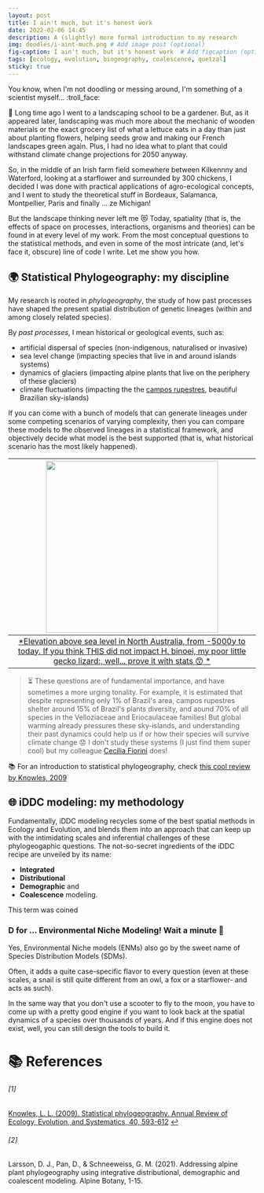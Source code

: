 ```yaml
---
layout: post
title: I ain't much, but it's honest work
date: 2022-02-06 14:45
description: A (slightly) more formal introduction to my research
img: doodles/i-aint-much.png # Add image post (optional)
fig-caption: I ain't much, but it's honest work  # Add figcaption (optional)
tags: [ecology, evolution, biogeography, coalescence, quetzal]
sticky: true
---
```


You know, when I'm not doodling or messing around, I'm something of a scientist myself... :troll_face:

:seedling: Long time ago I went to a landscaping school to be a gardener. But, as it appeared later,
landscaping was much more about the mechanic of wooden materials or
the exact grocery list of what a lettuce eats in a day than just about planting flowers,
helping seeds grow and making our French landscapes green again.
Plus, I had no idea what to plant that could withstand climate change projections for 2050 anyway.

So, in the middle of an Irish farm field somewhere between Kilkennny and Waterford, looking at a starflower and surrounded by 300 chickens, I decided I was done with practical applications
of agro-ecological concepts, and I went to study the theoretical stuff in Bordeaux, Salamanca, Montpellier, Paris and finally ... ze Michigan!

But the landscape thinking never left me :heart_eyes_cat: Today, spatiality (that is, the effects of space on processes, interactions, organisms and theories) can be found in at every level of my work.
From the most conceptual questions to the statistical methods, and even in some of the most
intricate (and, let's face it, obscure) line of code I write. Let me show you how.

## :earth_africa: Statistical Phylogeography: my discipline

My research is rooted in *phylogeography*, the study of how past processes
have shaped the present spatial distribution of genetic lineages (within and among closely related species).

By *past processes*, I mean historical or geological events, such as:
- artificial dispersal of species (non-indigenous, naturalised or invasive)
- sea level change (impacting species that live in and around islands systems)
- dynamics of glaciers (impacting alpine plants that live on the periphery of these glaciers)
- climate fluctuations (impacting the the [campos rupestres](https://en.wikipedia.org/wiki/Campos_rupestres), beautiful Brazilian sky-islands)

If you can come with a bunch of models that can generate lineages under some competing scenarios of varying complexity, then you can compare these models to the observed lineages in a statistical framework, and objectively decide what
model is the best supported (that is, what historical scenario has the most likely happened).

<div align="center">

| <img src="{{site.baseurl}}/assets/img/animations/dem_dynamic_2D.gif" width="350" height="350"/> |
|:--:|
| [*Elevation above sea level in North Australia, from -5000y to today. If you think THIS did not impact H. binoei, my poor little gecko lizard:, well... prove it with stats :kissing_smiling_eyes: *](#animating-gbif-data) |

</div>

> :hourglass_flowing_sand: These questions are of fundamental importance, and have sometimes a more urging tonality. For example, it is estimated that despite representing only 1% of Brazil's area, campos rupestres shelter around 15% of Brazil's plants diversity, and aound 70% of all species in the Velloziaceae and Eriocaulaceae families! But global warming already pressures these sky-islands, and understanding their past dynamics could help us if or how their species will survive climate change :worried: I don't study these systems (I just find them super cool) but my colleague [Cecilia Fiorini](https://ceciliafiorini.weebly.com/) does!




:books: For an introduction to statistical phylogeography, check [this cool review by Knowles, 2009](#1)

## :globe_with_meridians: iDDC modeling: my methodology

Fundamentally, iDDC modeling recycles some of the best spatial methods in Ecology and Evolution,
and blends them into an approach that can keep up with the intimidating scales and inferential challenges of these phylogeogaphic questions. The not-so-secret ingredients of the iDDC recipe
are unveiled by its name:

- **Integrated**
- **Distributional**
- **Demographic** and
- **Coalescence** modeling.

This term was coined
### D for ... Environmental Niche Modeling! Wait a minute :thinking:

Yes, Environmental Niche models (ENMs) also go by the sweet name of Species Distribution Models (SDMs).



 Often, it adds a quite case-specific flavor
to every question (even at these scales, a snail is still quite different from an owl,
a fox or a starflower- and acts as such).

In the same way that you don't use a scooter to fly
to the moon, you have to come up with a pretty good engine if you want to look back at the
spatial dynamics of a species over thousands of years. And if this engine does not exist,
well, you can still design the tools to build it.

# :books: References

###### [1]
[Knowles, L. L. (2009). Statistical phylogeography. Annual Review of Ecology, Evolution, and Systematics, 40, 593-612](https://www.annualreviews.org/doi/pdf/10.1146/annurev.ecolsys.38.091206.095702)
[↩](#:globe-with-meridians:-iDDC-modeling:-my-methodology)

###### [2]
Larsson, D. J., Pan, D., & Schneeweiss, G. M. (2021). Addressing alpine plant phylogeography using integrative distributional, demographic and coalescent modeling. Alpine Botany, 1-15.
